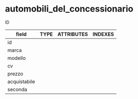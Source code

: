 # automobili_del_concessionario

ID

| field        | TYPE | ATTRIBUTES | INDEXES |
| ------------ | ---- | ---------- | ------- |
| id           |      |            |         |
| marca        |      |            |         |
| modello      |      |            |         |
| cv           |      |            |         |
| prezzo       |      |            |         |
| acquistabile |      |            |         |
| seconda      |      |            |         |
